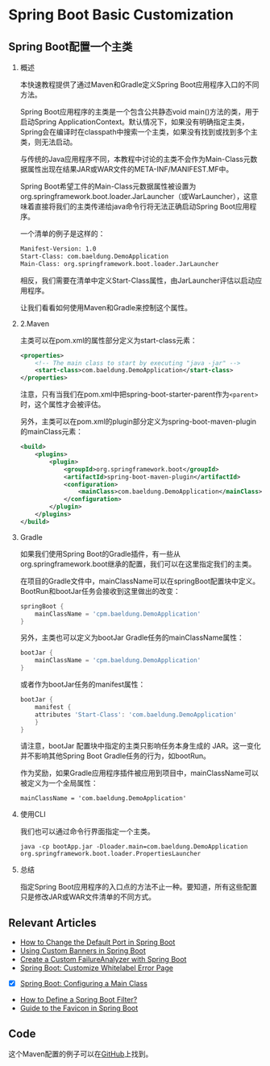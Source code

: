 # Spring Boot Basic Customization

## Spring Boot配置一个主类

1. 概述

    本快速教程提供了通过Maven和Gradle定义Spring Boot应用程序入口的不同方法。

    Spring Boot应用程序的主类是一个包含公共静态void main()方法的类，用于启动Spring ApplicationContext。默认情况下，如果没有明确指定主类，Spring会在编译时在classpath中搜索一个主类，如果没有找到或找到多个主类，则无法启动。

    与传统的Java应用程序不同，本教程中讨论的主类不会作为Main-Class元数据属性出现在结果JAR或WAR文件的META-INF/MANIFEST.MF中。

    Spring Boot希望工件的Main-Class元数据属性被设置为org.springframework.boot.loader.JarLauncher（或WarLauncher），这意味着直接将我们的主类传递给java命令行将无法正确启动Spring Boot应用程序。

    一个清单的例子是这样的：

    ```txt
    Manifest-Version: 1.0
    Start-Class: com.baeldung.DemoApplication
    Main-Class: org.springframework.boot.loader.JarLauncher
    ```

    相反，我们需要在清单中定义Start-Class属性，由JarLauncher评估以启动应用程序。

    让我们看看如何使用Maven和Gradle来控制这个属性。

2. 2.Maven

    主类可以在pom.xml的属性部分定义为start-class元素：

    ```xml
    <properties>
        <!-- The main class to start by executing "java -jar" -->
        <start-class>com.baeldung.DemoApplication</start-class>
    </properties>
    ```

    注意，只有当我们在pom.xml中把spring-boot-starter-parent作为`<parent>`时，这个属性才会被评估。

    另外，主类可以在pom.xml的plugin部分定义为spring-boot-maven-plugin的mainClass元素：

    ```xml
    <build>
        <plugins>
            <plugin>
                <groupId>org.springframework.boot</groupId>
                <artifactId>spring-boot-maven-plugin</artifactId>             
                <configuration>    
                    <mainClass>com.baeldung.DemoApplication</mainClass>
                </configuration>
            </plugin>
        </plugins>
    </build>
    ```

3. Gradle

    如果我们使用Spring Boot的Gradle插件，有一些从org.springframework.boot继承的配置，我们可以在这里指定我们的主类。

    在项目的Gradle文件中，mainClassName可以在springBoot配置块中定义。BootRun和bootJar任务会接收到这里做出的改变：

    ```groovy
    springBoot {
        mainClassName = 'cpm.baeldung.DemoApplication'
    }
    ```

    另外，主类也可以定义为bootJar Gradle任务的mainClassName属性：

    ```groovy
    bootJar {
        mainClassName = 'cpm.baeldung.DemoApplication'
    }
    ```

    或者作为bootJar任务的manifest属性：

    ```groovy
    bootJar {
        manifest {
        attributes 'Start-Class': 'com.baeldung.DemoApplication'
        }
    }
    ```

    请注意，bootJar 配置块中指定的主类只影响任务本身生成的 JAR。这一变化并不影响其他Spring Boot Gradle任务的行为，如bootRun。

    作为奖励，如果Gradle应用程序插件被应用到项目中，mainClassName可以被定义为一个全局属性：

    `mainClassName = 'com.baeldung.DemoApplication'`

4. 使用CLI

    我们也可以通过命令行界面指定一个主类。

    `java -cp bootApp.jar -Dloader.main=com.baeldung.DemoApplication org.springframework.boot.loader.PropertiesLauncher`

5. 总结

    指定Spring Boot应用程序的入口点的方法不止一种。要知道，所有这些配置只是修改JAR或WAR文件清单的不同方式。

## Relevant Articles

- [How to Change the Default Port in Spring Boot](https://www.baeldung.com/spring-boot-change-port)
- [Using Custom Banners in Spring Boot](https://www.baeldung.com/spring-boot-custom-banners)
- [Create a Custom FailureAnalyzer with Spring Boot](https://www.baeldung.com/spring-boot-failure-analyzer)
- [Spring Boot: Customize Whitelabel Error Page](https://www.baeldung.com/spring-boot-custom-error-page)
- [x] [Spring Boot: Configuring a Main Class](https://www.baeldung.com/spring-boot-main-class)
- [How to Define a Spring Boot Filter?](https://www.baeldung.com/spring-boot-add-filter)
- [Guide to the Favicon in Spring Boot](https://www.baeldung.com/spring-boot-favicon)

## Code

这个Maven配置的例子可以在[GitHub](https://github.com/eugenp/tutorials/tree/master/spring-boot-modules/spring-boot-basic-customization)上找到。
